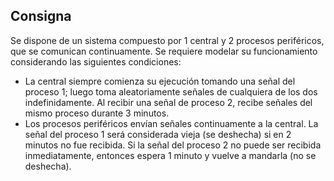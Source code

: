 ## Consigna

Se dispone de un sistema compuesto por 1 central y 2 procesos periféricos, que se
comunican continuamente. Se requiere modelar su funcionamiento considerando las
siguientes condiciones:
- La central siempre comienza su ejecución tomando una señal del proceso 1; luego
toma aleatoriamente señales de cualquiera de los dos indefinidamente. Al recibir una
señal de proceso 2, recibe señales del mismo proceso durante 3 minutos.
- Los procesos periféricos envían señales continuamente a la central. La señal del
proceso 1 será considerada vieja (se deshecha) si en 2 minutos no fue recibida. Si la
señal del proceso 2 no puede ser recibida inmediatamente, entonces espera 1 minuto y
vuelve a mandarla (no se deshecha).
